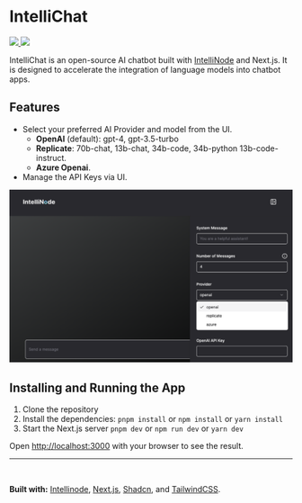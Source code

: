 # IntelliChat

<p>
<a href="https://discord.gg/VYgCh2p3Ww" alt="licenses tag">
    <img src="https://img.shields.io/badge/Discord-Community-light?style=flat-square" />
</a>

<a href="[https://discord.gg/VYgCh2p3Ww](https://hub.docker.com/r/intellinode/intelliserver)" alt="licenses tag">
    <img src="https://img.shields.io/docker/pulls/intellinode/intelliserver" />
</a>

</p>


IntelliChat is an open-source AI chatbot built with [IntelliNode](https://github.com/intelligentnode/IntelliNode) and Next.js. It is designed to accelerate the integration of language models into chatbot apps.

## Features

- Select your preferred AI Provider and model from the UI.
  - **OpenAI** (default): gpt-4, gpt-3.5-turbo
  - **Replicate**: 70b-chat, 13b-chat, 34b-code, 34b-python 13b-code-instruct.
  - **Azure Openai**.
- Manage the API Keys via UI.


<img src="images/intellichat-screenshot-v1.png" width="650em">

## Installing and Running the App

1. Clone the repository
2. Install the dependencies: `pnpm install` or `npm install` or `yarn install`
3. Start the Next.js server `pnpm dev` or `npm run dev` or `yarn dev`

Open [http://localhost:3000](http://localhost:3000) with your browser to see the result.

---

<br>

**Built with:** [Intellinode](https://github.com/intelligentnode/IntelliNode), [Next.js](https://nextjs.org/), [Shadcn](https://ui.shadcn.com/), and [TailwindCSS](https://tailwindcss.com/).
